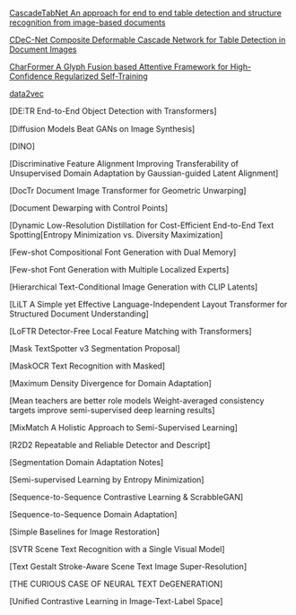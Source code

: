[CascadeTabNet An approach for end to end table detection and structure recognition from image-based documents](https://github.com/timtimchang/yctimchang_note/tree/main/Paper%20Explore/CascadeTabNet%20An%20approach%20for%20end%20to%20end%20table%20detection%20and%20structure%20recognition%20from%20image-based%20documents)

[CDeC-Net Composite Deformable Cascade Network for Table Detection in Document Images](https://github.com/timtimchang/yctimchang_note/tree/main/Paper%20Explore/CDeC-Net%20Composite%20Deformable%20Cascade%20Network%20for%20Table%20Detection%20in%20Document%20Images)

[CharFormer A Glyph Fusion based Attentive Framework for High-Confidence Regularized Self-Training](https://github.com/timtimchang/yctimchang_note/tree/main/Paper%20Explore/CharFormer%20A%20Glyph%20Fusion%20based%20Attentive%20Framework%20for%20High-)

[data2vec](https://github.com/timtimchang/yctimchang_note/tree/main/Paper%20Explore/data2vec)

[DE⫶TR End-to-End Object Detection with Transformers]

[Diffusion Models Beat GANs on Image Synthesis]

[DINO]

[Discriminative Feature Alignment Improving Transferability of Unsupervised Domain Adaptation by Gaussian-guided Latent Alignment]

[DocTr Document Image Transformer for Geometric Unwarping]

[Document Dewarping with Control Points]

[Dynamic Low-Resolution Distillation for Cost-Efficient End-to-End Text Spotting[Entropy Minimization vs. Diversity Maximization]

[Few-shot Compositional Font Generation with Dual Memory]

[Few-shot Font Generation with Multiple Localized Experts]

[Hierarchical Text-Conditional Image Generation with CLIP Latents]

[LiLT A Simple yet Effective Language-Independent Layout Transformer for Structured Document Understanding]

[LoFTR Detector-Free Local Feature Matching with Transformers]

[Mask TextSpotter v3 Segmentation Proposal]

[MaskOCR Text Recognition with Masked]

[Maximum Density Divergence for Domain Adaptation]

[Mean teachers are better role models Weight-averaged consistency targets improve semi-supervised deep learning results]

[MixMatch A Holistic Approach to Semi-Supervised Learning]

[R2D2 Repeatable and Reliable Detector and Descript]

[Segmentation Domain Adaptation Notes]

[Semi-supervised Learning by Entropy Minimization]

[Sequence-to-Sequence Contrastive Learning & ScrabbleGAN]

[Sequence-to-Sequence Domain Adaptation]

[Simple Baselines for Image Restoration]

[SVTR Scene Text Recognition with a Single Visual Model]

[Text Gestalt Stroke-Aware Scene Text Image Super-Resolution]

[THE CURIOUS CASE OF NEURAL TEXT DeGENERATION]

[Unified Contrastive Learning in Image-Text-Label Space]
